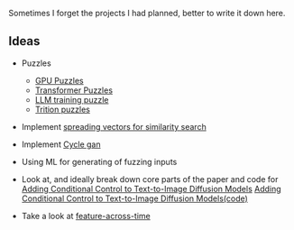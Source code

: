 Sometimes I forget the projects I had planned, better to write it down here.

## Ideas
- Puzzles
  - [GPU Puzzles](https://github.com/srush/GPU-Puzzles)
  - [Transformer Puzzles](https://github.com/srush/Transformer-Puzzles)
  - [LLM training puzzle](https://github.com/srush/LLM-Training-Puzzles)
  - [Trition puzzles](https://github.com/srush/Triton-Puzzles)

- Implement [spreading vectors for similarity search](./notes/search.md)

- Implement [Cycle gan](https://arxiv.org/pdf/1703.10593)

- Using ML for generating of fuzzing inputs

- Look at, and ideally break down core parts of the paper and code for [Adding Conditional Control to Text-to-Image Diffusion Models](https://arxiv.org/abs/2302.05543) [Adding Conditional Control to Text-to-Image Diffusion Models(code)](https://github.com/lllyasviel/ControlNet)

- Take a look at [feature-across-time](https://github.com/EleutherAI/features-across-time/tree/main)

